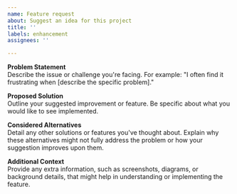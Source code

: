 ```yaml
---
name: Feature request
about: Suggest an idea for this project
title: ''
labels: enhancement
assignees: ''

---
```


**Problem Statement**  
Describe the issue or challenge you're facing. For example: "I often find it frustrating when [describe the specific problem]."

**Proposed Solution**  
Outline your suggested improvement or feature. Be specific about what you would like to see implemented.

**Considered Alternatives**  
Detail any other solutions or features you've thought about. Explain why these alternatives might not fully address the problem or how your suggestion improves upon them.

**Additional Context**  
Provide any extra information, such as screenshots, diagrams, or background details, that might help in understanding or implementing the feature.
